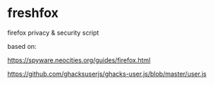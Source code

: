 # freshfox
firefox privacy &amp; security script

based on:
  
  https://spyware.neocities.org/guides/firefox.html
  
  https://github.com/ghacksuserjs/ghacks-user.js/blob/master/user.js
